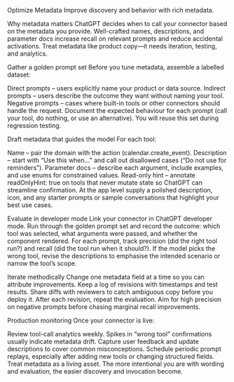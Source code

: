 Optimize Metadata
Improve discovery and behavior with rich metadata.

Why metadata matters
ChatGPT decides when to call your connector based on the metadata you provide. Well-crafted names, descriptions, and parameter docs increase recall on relevant prompts and reduce accidental activations. Treat metadata like product copy—it needs iteration, testing, and analytics.

Gather a golden prompt set
Before you tune metadata, assemble a labelled dataset:

Direct prompts – users explicitly name your product or data source.
Indirect prompts – users describe the outcome they want without naming your tool.
Negative prompts – cases where built-in tools or other connectors should handle the request.
Document the expected behaviour for each prompt (call your tool, do nothing, or use an alternative). You will reuse this set during regression testing.

Draft metadata that guides the model
For each tool:

Name – pair the domain with the action (calendar.create_event).
Description – start with “Use this when…” and call out disallowed cases (“Do not use for reminders”).
Parameter docs – describe each argument, include examples, and use enums for constrained values.
Read-only hint – annotate readOnlyHint: true on tools that never mutate state so ChatGPT can streamline confirmation.
At the app level supply a polished description, icon, and any starter prompts or sample conversations that highlight your best use cases.

Evaluate in developer mode
Link your connector in ChatGPT developer mode.
Run through the golden prompt set and record the outcome: which tool was selected, what arguments were passed, and whether the component rendered.
For each prompt, track precision (did the right tool run?) and recall (did the tool run when it should?).
If the model picks the wrong tool, revise the descriptions to emphasise the intended scenario or narrow the tool’s scope.

Iterate methodically
Change one metadata field at a time so you can attribute improvements.
Keep a log of revisions with timestamps and test results.
Share diffs with reviewers to catch ambiguous copy before you deploy it.
After each revision, repeat the evaluation. Aim for high precision on negative prompts before chasing marginal recall improvements.

Production monitoring
Once your connector is live:

Review tool-call analytics weekly. Spikes in “wrong tool” confirmations usually indicate metadata drift.
Capture user feedback and update descriptions to cover common misconceptions.
Schedule periodic prompt replays, especially after adding new tools or changing structured fields.
Treat metadata as a living asset. The more intentional you are with wording and evaluation, the easier discovery and invocation become.
